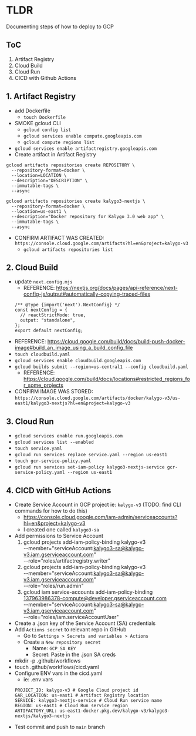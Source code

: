 # TLDR

Documenting steps of how to deploy to GCP

## ToC

1. Artifact Registry
2. Cloud Build
3. Cloud Run
4. CICD with Github Actions

## 1. Artifact Registry

- add Dockerfile
  - `touch Dockerfile`
- SMOKE gcloud CLI
  - `gcloud config list`
  - `gcloud services enable compute.googleapis.com`
  - `gcloud compute regions list`
- `gcloud services enable artifactregistry.googleapis.com`
- Create artifact in Artifact Registry
``` template
gcloud artifacts repositories create REPOSITORY \
  --repository-format=docker \
  --location=LOCATION \
  --description="DESCRIPTION" \
  --immutable-tags \
  --async
```
``` ie:
gcloud artifacts repositories create kalygo3-nextjs \
  --repository-format=docker \
  --location=us-east1 \
  --description="Docker repository for Kalygo 3.0 web app" \
  --immutable-tags \
  --async
```
- CONFIRM ARTIFACT WAS CREATED: `https://console.cloud.google.com/artifacts?hl=en&project=kalygo-v3`
  - `gcloud artifacts repositories list`

## 2. Cloud Build

- update `next.config.mjs`
  - REFERENCE: https://nextjs.org/docs/pages/api-reference/next-config-js/output#automatically-copying-traced-files
  ```
  /** @type {import('next').NextConfig} */
  const nextConfig = {
    // reactStrictMode: true,
    output: "standalone",
  };
  export default nextConfig;
  ```
- REFERENCE: https://cloud.google.com/build/docs/build-push-docker-image#build_an_image_using_a_build_config_file
- `touch cloudbuild.yaml`
- `gcloud services enable cloudbuild.googleapis.com`
- `gcloud builds submit --region=us-central1 --config cloudbuild.yaml`
  - REFERENCE: https://cloud.google.com/build/docs/locations#restricted_regions_for_some_projects
- CONFIRM IMAGE WAS STORED: `https://console.cloud.google.com/artifacts/docker/kalygo-v3/us-east1/kalygo3-nextjs?hl=en&project=kalygo-v3`

## 3. Cloud Run

- `gcloud services enable run.googleapis.com`
- `gcloud services list --enabled`
- `touch service.yaml`
- `gcloud run services replace service.yaml --region us-east1`
- `touch gcr-service-policy.yaml` <!-- This makes the service accessible on the internet -->
- `gcloud run services set-iam-policy kalygo3-nextjs-service gcr-service-policy.yaml --region us-east1`

## 4. CICD with GitHub Actions

- Create Service Account in GCP project ie: `kalygo-v3` (TODO: find CLI commands for how to do this)
  - https://console.cloud.google.com/iam-admin/serviceaccounts?hl=en&project=kalygo-v3
  - I created one called `kalygo3-sa`
- Add permissions to Service Account
  1. gcloud projects add-iam-policy-binding kalygo-v3 \
  --member="serviceAccount:kalygo3-sa@kalygo-v3.iam.gserviceaccount.com" \
  --role="roles/artifactregistry.writer"
  2. gcloud projects add-iam-policy-binding kalygo-v3 \
  --member="serviceAccount:kalygo3-sa@kalygo-v3.iam.gserviceaccount.com" \
  --role="roles/run.admin"
  3. gcloud iam service-accounts add-iam-policy-binding 137963986378-compute@developer.gserviceaccount.com \
  --member="serviceAccount:kalygo3-sa@kalygo-v3.iam.gserviceaccount.com" \
  --role="roles/iam.serviceAccountUser"
- Create a .json key of the Service Account (SA) credentials
- Add `Actions secret` to relevant repo in GitHub
  - Go to `Settings > Secrets and variables > Actions`
  - Create a `New repository secret`
    - Name: `GCP_SA_KEY`
    - Secret: Paste in the .json SA creds
- mkdir -p .github/workflows
- touch .github/workflows/cicd.yaml
- Configure ENV vars in the cicd.yaml
  - ie: .env vars
  ```
  PROJECT_ID: kalygo-v3 # Google Cloud project id
  GAR_LOCATION: us-east1 # Artifact Registry location
  SERVICE: kalygo3-nextjs-service # Cloud Run service name
  REGION: us-east1 # Cloud Run service region
  ARTIFACTORY_URL: us-east1-docker.pkg.dev/kalygo-v3/kalygo3-nextjs/kalygo3-nextjs
  ```
- Test commit and push to `main` branch
